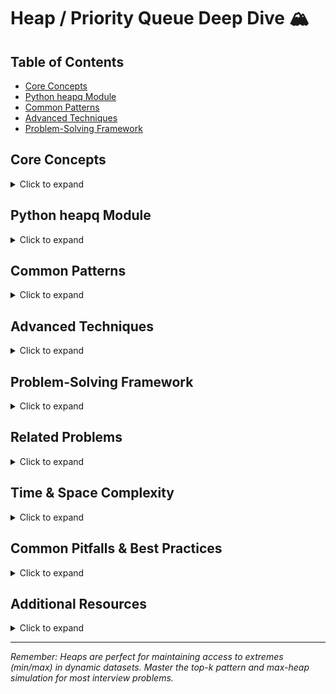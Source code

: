 # Heap / Priority Queue Deep Dive 🏔️

## Table of Contents
- [Core Concepts](#core-concepts)
- [Python heapq Module](#python-heapq-module)
- [Common Patterns](#common-patterns)
- [Advanced Techniques](#advanced-techniques)
- [Problem-Solving Framework](#problem-solving-framework)

## Core Concepts
<details>
<summary>Click to expand</summary>

### What is a Heap?
A **heap** is a specialized tree-based data structure that satisfies the **heap property**:
- **Min-Heap**: Parent node ≤ both children (smallest element at root)
- **Max-Heap**: Parent node ≥ both children (largest element at root)

### Key Properties
1. **Complete Binary Tree**: All levels filled except possibly the last
2. **Heap Property**: Parent-child ordering constraint
3. **Efficient Operations**: Insert/Delete in O(log n)
4. **Array Representation**: No pointers needed

### When to Use Heaps
- Finding top-k elements efficiently
- Maintaining dynamic min/max
- Priority-based processing
- Scheduling algorithms
- Graph algorithms (Dijkstra, Prim)
</details>

## Python heapq Module
<details>
<summary>Click to expand</summary>

### Core Functions
```python
import heapq

# Creating a heap
heap = []  # Empty heap
heapq.heapify(nums)  # Convert list to heap in-place

# Basic operations
heapq.heappush(heap, item)    # Insert item: O(log n)
min_item = heapq.heappop(heap)  # Remove and return smallest: O(log n)
min_item = heap[0]            # Peek at smallest: O(1)

# Advanced operations
heapq.heappushpop(heap, item)  # Push then pop: O(log n)
heapq.heapreplace(heap, item)  # Pop then push: O(log n)
```

### Python Heap Quirks
**Important**: Python's `heapq` is a **MIN-HEAP only**!

#### Max-Heap Simulation
```python
# Method 1: Negate values
max_heap = []
heapq.heappush(max_heap, -value)
max_value = -heapq.heappop(max_heap)

# Method 2: Custom comparison (for objects)
import heapq
from dataclasses import dataclass, field

@dataclass
class MaxHeapItem:
    priority: int
    item: any = field(compare=False)
    
    def __lt__(self, other):
        return self.priority > other.priority  # Reverse for max-heap
```

#### Heap with Custom Objects
```python
# For list of lists: heap compares element [0] by default
heap = [[priority, value] for priority, value in items]
heapq.heapify(heap)

# For tuples: comparison by first element, then second, etc.
heap = [(priority, unique_id, data) for priority, data in items]
```
</details>

## Common Patterns
<details>
<summary>Click to expand</summary>

### 1. Top-K Problems
```python
def find_k_largest(nums, k):
    # Use min-heap of size k
    heap = []
    for num in nums:
        heapq.heappush(heap, num)
        if len(heap) > k:
            heapq.heappop(heap)
    return heap

def find_k_smallest(nums, k):
    # Use max-heap of size k (negate values)
    heap = []
    for num in nums:
        heapq.heappush(heap, -num)
        if len(heap) > k:
            heapq.heappop(heap)
    return [-x for x in heap]
```

### 2. Streaming Data
```python
class StreamProcessor:
    def __init__(self, k):
        self.k = k
        self.heap = []
    
    def add_value(self, val):
        heapq.heappush(self.heap, val)
        if len(self.heap) > self.k:
            heapq.heappop(self.heap)
        return self.heap[0]  # kth largest
```

### 3. Merge K Sorted Arrays
```python
def merge_k_sorted(arrays):
    heap = []
    result = []
    
    # Initialize heap with first element from each array
    for i, arr in enumerate(arrays):
        if arr:
            heapq.heappush(heap, (arr[0], i, 0))
    
    while heap:
        val, array_idx, elem_idx = heapq.heappop(heap)
        result.append(val)
        
        # Add next element from same array
        if elem_idx + 1 < len(arrays[array_idx]):
            next_val = arrays[array_idx][elem_idx + 1]
            heapq.heappush(heap, (next_val, array_idx, elem_idx + 1))
    
    return result
```

### 4. Frequency-Based Problems
```python
def top_k_frequent(nums, k):
    # Count frequencies
    from collections import Counter
    count = Counter(nums)
    
    # Use heap with frequency as priority
    heap = []
    for num, freq in count.items():
        heapq.heappush(heap, (freq, num))
        if len(heap) > k:
            heapq.heappop(heap)
    
    return [num for freq, num in heap]
```
</details>

## Advanced Techniques
<details>
<summary>Click to expand</summary>

### 1. Two-Heap Pattern (Median)
```python
class MedianFinder:
    def __init__(self):
        self.small = []  # max-heap (use negative values)
        self.large = []  # min-heap
    
    def add_num(self, num):
        # Add to appropriate heap
        if not self.small or num <= -self.small[0]:
            heapq.heappush(self.small, -num)
        else:
            heapq.heappush(self.large, num)
        
        # Balance heaps
        if len(self.small) > len(self.large) + 1:
            heapq.heappush(self.large, -heapq.heappop(self.small))
        elif len(self.large) > len(self.small) + 1:
            heapq.heappush(self.small, -heapq.heappop(self.large))
    
    def find_median(self):
        if len(self.small) > len(self.large):
            return -self.small[0]
        elif len(self.large) > len(self.small):
            return self.large[0]
        else:
            return (-self.small[0] + self.large[0]) / 2
```

### 2. Lazy Deletion Pattern
```python
class LazyHeap:
    def __init__(self):
        self.heap = []
        self.deleted = set()
    
    def push(self, val):
        heapq.heappush(self.heap, val)
    
    def pop(self):
        while self.heap and self.heap[0] in self.deleted:
            heapq.heappop(self.heap)
        if self.heap:
            return heapq.heappop(self.heap)
        return None
    
    def delete(self, val):
        self.deleted.add(val)
```

### 3. Heap with Unique Elements
```python
class UniqueHeap:
    def __init__(self):
        self.heap = []
        self.seen = set()
    
    def push(self, val):
        if val not in self.seen:
            heapq.heappush(self.heap, val)
            self.seen.add(val)
    
    def pop(self):
        if self.heap:
            val = heapq.heappop(self.heap)
            self.seen.remove(val)
            return val
        return None
```
</details>

## Problem-Solving Framework
<details>
<summary>Click to expand</summary>

### 1. Identify Heap Usage
**Use heaps when you need:**
- Top-k elements
- Dynamic min/max queries
- Priority-based processing
- Efficient access to extremes

### 2. Choose Heap Type
- **Min-Heap**: Finding smallest, kth largest
- **Max-Heap**: Finding largest, kth smallest
- **Two Heaps**: Finding median, range queries

### 3. Handle Edge Cases
- Empty heap operations
- Heap size constraints
- Duplicate elements
- Custom comparison requirements

### 4. Optimization Strategies
- Use `heapify` for bulk initialization
- Consider `heappushpop` for combined operations
- Implement lazy deletion for removals
- Use counter + heap for frequency problems
</details>

## Related Problems
<details>
<summary>Click to expand</summary>

### Easy
- [703. Kth Largest Element in a Stream](../703/README.md)
- [1046. Last Stone Weight](../1046/README.md)

### Medium
- [215. Kth Largest Element in an Array](../215/README.md)
- [347. Top K Frequent Elements](../347/README.md)
- [621. Task Scheduler](../621/README.md)
- [973. K Closest Points to Origin](../973/README.md)

### Hard
- [295. Find Median from Data Stream](#) *(if available)*
- [23. Merge k Sorted Lists](#) *(if available)*
</details>

## Time & Space Complexity
<details>
<summary>Click to expand</summary>

### Heap Operations
| Operation | Time Complexity | Space Complexity |
|-----------|----------------|------------------|
| heappush | O(log n) | O(1) |
| heappop | O(log n) | O(1) |
| heappushpop | O(log n) | O(1) |
| heapify | O(n) | O(1) |
| peek (heap[0]) | O(1) | O(1) |

### Common Problem Complexities
- **Top-K**: O(n log k) time, O(k) space
- **Heap Sort**: O(n log n) time, O(1) space
- **Merge K Arrays**: O(n log k) time, O(k) space
- **Stream Processing**: O(log k) per operation, O(k) space
</details>

## Common Pitfalls & Best Practices
<details>
<summary>Click to expand</summary>

### ❌ Common Mistakes
1. **Forgetting Min-Heap Default**
   ```python
   # Wrong: Assuming max-heap
   heapq.heappush(heap, val)
   max_val = heapq.heappop(heap)  # Actually gives min!
   ```

2. **Index Errors**
   ```python
   # Wrong: Not checking if heap is empty
   min_val = heap[0]  # IndexError if heap is empty
   ```

3. **Incorrect Max-Heap Implementation**
   ```python
   # Wrong: Negating after popping
   heapq.heappush(max_heap, -val)
   max_val = heapq.heappop(max_heap)  # Still negative!
   ```

### ✅ Best Practices
1. **Always Check Empty Heap**
   ```python
   if heap:
       min_val = heap[0]
   ```

2. **Consistent Max-Heap Pattern**
   ```python
   # Push: negate
   heapq.heappush(max_heap, -val)
   # Pop: negate again
   max_val = -heapq.heappop(max_heap)
   ```

3. **Use heapify for Initial Setup**
   ```python
   # Efficient: O(n)
   heapq.heapify(nums)
   # Inefficient: O(n log n)
   for num in nums:
       heapq.heappush(heap, num)
   ```
</details>

## Additional Resources
<details>
<summary>Click to expand</summary>

1. [Python heapq Documentation](https://docs.python.org/3/library/heapq.html)
2. [Heap Data Structure Visualization](https://www.cs.usfca.edu/~galles/visualization/Heap.html)
3. [Priority Queue Applications](https://en.wikipedia.org/wiki/Priority_queue)
</details>

---

*Remember: Heaps are perfect for maintaining access to extremes (min/max) in dynamic datasets. Master the top-k pattern and max-heap simulation for most interview problems.* 